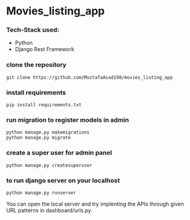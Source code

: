 # Movies_listing_app

### Tech-Stack used:
* Python
* Django Rest Framework

### clone the repository

```
git clone https://github.com/MustafaAsad198/movies_listing_app
```

### install requirements

```
pip install requirements.txt
```

### run migration to register models in admin
```
python manage.py makemigrations
python manage.py migrate
```

### create a super user for admin panel
```
python manage.py createsuperuser
```

### to run django server on your localhost
```
python manage.py runserver
```

You can open the local server and try implenting the APIs through given URL patterns in dashboard/urls.py.
